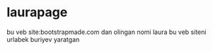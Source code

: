 # laurapage 
bu veb site:bootstrapmade.com dan olingan nomi laura bu veb siteni urlabek buriyev yaratgan
